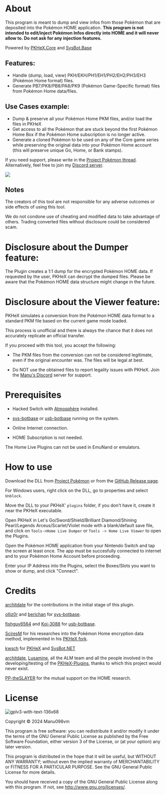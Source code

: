 # About
This program is meant to dump and view infos from those Pokèmon that are deposited into the Pokémon HOME application. 
**This program is not intended to edit/inject Pokémon Infos directly into HOME and it will never allow to. Do not ask for any injection features.**

Powered by [PKHeX.Core](https://github.com/kwsch/PKHeX) and [SysBot.Base](https://github.com/kwsch/SysBot.NET)

## Features:
* Handle (dump, load, view) PKH/EKH/PH1/EH1/PH2/EH2/PH3/EH3 (Pokémon Home format) files.
* Generate PB7/PK8/PB8/PA8/PK9 (Pokémon Game-Specific format) files from Pokémon Home data/files.

## Use Cases example:
* Dump & preserve all your Pokémon Home PKM files, and/or load the files in PKHeX
* Get access to all the Pokémon that are stuck beyond the first Pokémon Home Box if the Pokémon Home subscription is no longer active.
* Generate a cloned Pokémon to be used on any of the Core game series while preserving the original data into your Pokémon Home account (this will preserve unique Go, Home, or Bank stamps).

If you need support, please write in the [Project Pokémon thread](https://projectpokemon.org/home/forums/topic/58311-pkhex-home-live-plugin-ram-viewer-thread/). 
Alternatively, feel free to join my [Discord server](https://discord.gg/yWveAjKbKt).

[<img src="https://canary.discordapp.com/api/guilds/693083823197519873/widget.png?style=banner2">](https://discord.gg/yWveAjKbKt)

## Notes
The creators of this tool are not responsible for any adverse outcomes or side effects of using this tool.

We do not condone use of cheating and modified data to take advantage of others. Trading converted files without disclosure could be considered scam.

# Disclosure about the Dumper feature:

The Plugin creates a 1:1 dump for the encrypted Pokémon HOME data. If requested by the user, PKHeX can decrypt the dumped files. Please be aware that the Pokémon HOME data structure might change in the future.

# Disclosure about the Viewer feature:

PKHeX simulates a conversion from the Pokémon HOME data format to a standard PKM file based on the current game mode loaded.

This process is unofficial and there is always the chance that it does not accurately replicate an official transfer.

If you proceed with this tool, you accept the following:

* The PKM files from the conversion can not be considered legitimate, even if the original encounter was. The files will be legal at best.

* Do NOT use the obtained files to report legality issues with PKHeX. Join the [Manu's Discord](https://discord.gg/yWveAjKbKt) server for support.

# Prerequisites

- Hacked Switch with [Atmosphère](https://github.com/Atmosphere-NX/Atmosphere) installed.

- [sys-botbase](https://github.com/olliz0r/sys-botbase/releases) or [usb-botbase](https://github.com/Koi-3088/usb-botbase) running on the system.

- Online Internet connection.

- HOME Subscription is not needed.

The Home Live Plugins can not be used in EmuNand or emulators.

# How to use 

Download the DLL from [Project Pokémon](https://projectpokemon.org/home/files/file/4388-pkhex-plugin-home-live-viewer/) or from the [GitHub Release page](https://github.com/Manu098vm/HOME-Live-Plugin/releases).

For Windows users, right click on the DLL, go to properties and select `Unblock`.

Move the DLL to your PKHeX' `plugins` folder, if you don't have it, create it near the PKHeX executable.

Open PKHeX in Let's Go/Sword/Shield/Brilliant Diamond/Shining Pearl/Legends Arceus/Scarlet/Violet mode with a blank/default save file, and click on `Tools->Home Live Dumper` or `Tools -> Home Live Viewer` to open the Plugins.

Open the Pokémon HOME application from your Nintendo Switch and tap the screen at least once. The app must be succesfully connected to internet and to your Pokémon Home Account before proceeding. 

Enter your IP Address into the Plugins, select the Boxes/Slots you want to show or dump, and click "Connect".

# Credits

[architdate](https://github.com/architdate) for the contributions in the initial stage of this plugin.

[olliz0r](https://github.com/olliz0r) and [berichan](https://github.com/berichan) for [sys-botbase](https://github.com/olliz0r/sys-botbase).

[fishguy6564](https://github.com/fishguy6564) and [Koi-3088](https://github.com/Koi-3088) for [usb-botbase](https://github.com/fishguy6564/USB-Botbase).

[SciresM](https://github.com/SciresM) for his researches into the Pokémon Home encryption data method, implemented in his [PKHeX fork](https://github.com/SciresM/PKHeX/blob/5bf28522c34bca09e24d4ed83cf24358ed86a8d7/PKHeX.Core/PKM/Util/HomeCrypto.cs#L1).

[kwsch](https://github.com/kwsch) for [PKHeX](https://github.com/kwsch/PKHeX) and [SysBot.NET](https://github.com/kwsch)

[architdate](https://github.com/architdate), [Lusamine](https://github.com/Lusamine), all the ALM team and all the people involved in the developing/testing of the [PKHeX-Plugins](https://github.com/architdate/PKHeX-Plugins), thanks to which this project would never exist.

[PP-theSLAYER](https://github.com/PP-theSLAYER) for the mutual support on the HOME research.

# License

![gplv3-with-text-136x68](https://user-images.githubusercontent.com/52102823/199572700-4e02ed70-74ef-4d67-991e-3168d93aac0d.png)

Copyright © 2024 Manu098vm

This program is free software: you can redistribute it and/or modify
it under the terms of the GNU General Public License as published by
the Free Software Foundation, either version 3 of the License, or
(at your option) any later version.

This program is distributed in the hope that it will be useful,
but WITHOUT ANY WARRANTY; without even the implied warranty of
MERCHANTABILITY or FITNESS FOR A PARTICULAR PURPOSE.  See the
GNU General Public License for more details.

You should have received a copy of the GNU General Public License
along with this program.  If not, see <http://www.gnu.org/licenses/>.
